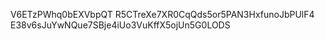 V6ETzPWhq0bEXVbpQT
R5CTreXe7XR0CqQds5or5PAN3HxfunoJbPUlF4
E38v6sJuYwNQue7SBje4iUo3VuKffX5ojUn5G0LODS